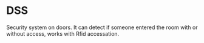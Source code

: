 # DSS
 Security system on doors. It can detect if someone entered the room with or without access, works with Rfid accessation.
